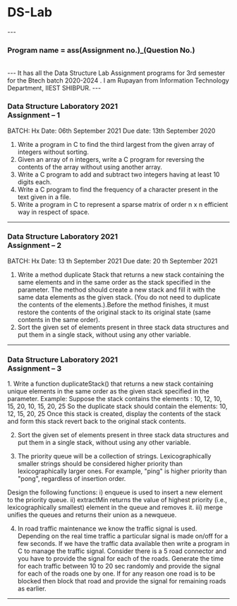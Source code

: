 <h1>DS-Lab</h1>
---
<h3> Program name = ass(Assignment no.)_(Question No.) </h3> <br>
---
It has all the Data Structure Lab Assignment programs for 3rd semester for the Btech batch 2020-2024 .
I am Rupayan from Information Technology Department, IIEST SHIBPUR.
---
<h3>Data Structure Laboratory 2021<br>
             Assignment – 1</h3>

BATCH: Hx Date: 06th September 2021 Due date: 13th September 2020
1. Write a program in C to find the third largest from the given
array of integers without sorting.
2. Given an array of n integers, write a C program for reversing the
contents of the array without using another array.
3. Write a C program to add and subtract two integers having at least
10 digits each.
4. Write a C program to find the frequency of a character present in
the text given in a file.
5. Write a program in C to represent a sparse matrix of order n x n
efficient way in respect of space.
---
<h3>Data Structure Laboratory 2021<br>
Assignment – 2 </h3>

BATCH: Hx Date: 13 th September 2021 Due date: 20 th September 2021

1. Write a method duplicate Stack that returns a new stack
containing the same elements and in the same order as the
stack specified in the parameter. The method should create a
new stack and fill it with the same data elements as the given
stack. (You do not need to duplicate the contents of the
elements.).Before the method finishes, it must restore the
contents of the original stack to its original state (same
contents in the same order).
2. Sort the given set of elements present in three stack data
structures and put them in a single stack, without using any
other variable.
---
<h3>Data Structure Laboratory 2021<br>
Assignment – 3 </h3>
1. Write a function duplicateStack() that returns a new stack containing unique
elements in the same order as the given stack specified in the parameter.
Example:
Suppose the stack contains the elements : 10, 12, 10, 15, 20, 10, 15, 20, 25
So the duplicate stack should contain the elements: 10, 12, 15, 20, 25
Once this stack is created, display the contents of the stack and form this
stack revert back to the original stack contents.

2. Sort the given set of elements present in three stack data structures and put
them in a single stack, without using any other variable.

3. The priority queue will be a collection of strings. Lexicographically smaller
strings should be considered higher priority than lexicographically larger ones.
For example, "ping" is higher priority than "pong", regardless of insertion order.

Design the following functions:
i) enqueue is used to insert a new element to the priority queue.
ii) extractMin returns the value of highest priority (i.e., lexicographically
smallest) element in the queue and removes it.
iii) merge unifies the queues and returns their union as a newqueue.

4. In road traffic maintenance we know the traffic signal is used. Depending
on the real time traffic a particular signal is made on/off for a few seconds. If
we have the traffic data available then write a program in C to manage the
traffic signal.
Consider there is a 5 road connector and you have to provide the signal for
each of the roads. Generate the time for each traffic between 10 to 20 sec
randomly and provide the signal for each of the roads one by one.
If for any reason one road is to be blocked then block that road and provide
the signal for remaining roads as earlier.
---

